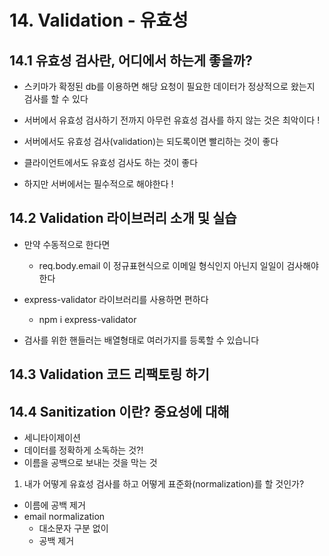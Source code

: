 # 14. Validation - 유효성

## 14.1 유효성 검사란, 어디에서 하는게 좋을까?

- 스키마가 확정된 db를 이용하면 해당 요청이 필요한 데이터가 정상적으로 왔는지 검사를 할 수 있다
- 서버에서 유효성 검사하기 전까지 아무런 유효성 검사를 하지 않는 것은 최악이다 !

- 서버에서도 유효성 검사(validation)는 되도록이면 빨리하는 것이 좋다
- 클라이언트에서도 유효성 검사도 하는 것이 좋다
- 하지만 서버에서는 필수적으로 해야한다 !

## 14.2 Validation 라이브러리 소개 및 실습

- 만약 수동적으로 한다면

  - req.body.email 이 정규표현식으로 이메일 형식인지 아닌지 일일이 검사해야한다

- express-validator 라이브러리를 사용하면 편하다

  - npm i express-validator

- 검사를 위한 핸들러는 배열형태로 여러가지를 등록할 수 있습니다

## 14.3 Validation 코드 리팩토링 하기

## 14.4 Sanitization 이란? 중요성에 대해

- 세니타이제이션
- 데이터를 정확하게 소독하는 것?!
- 이름을 공백으로 보내는 것을 막는 것

1. 내가 어떻게 유효성 검사를 하고 어떻게 표준화(normalization)를 할 것인가?

- 이름에 공백 제거
- email normalization
  - 대소문자 구분 없이
  - 공백 제거
